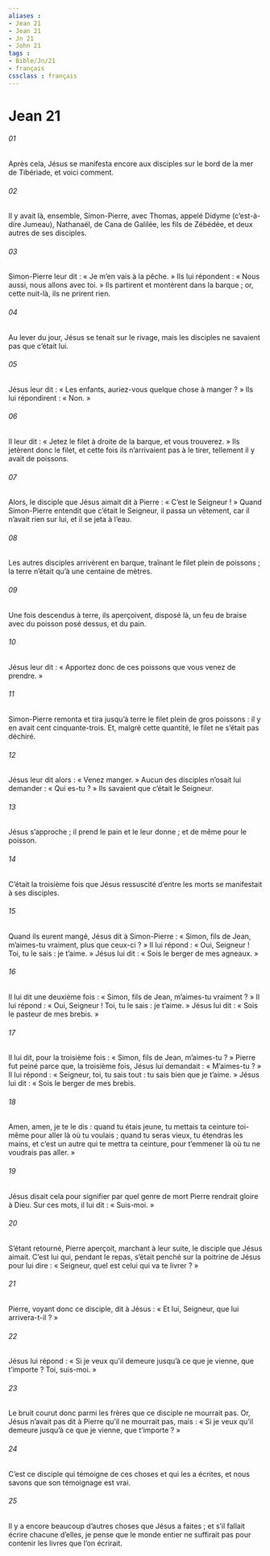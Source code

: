 ```yaml
---
aliases : 
- Jean 21
- Jean 21
- Jn 21
- John 21
tags : 
- Bible/Jn/21
- français
cssclass : français
---
```


# Jean 21

###### 01
Après cela, Jésus se manifesta encore aux disciples sur le bord de la mer de Tibériade, et voici comment.
###### 02
Il y avait là, ensemble, Simon-Pierre, avec Thomas, appelé Didyme (c’est-à-dire Jumeau), Nathanaël, de Cana de Galilée, les fils de Zébédée, et deux autres de ses disciples.
###### 03
Simon-Pierre leur dit : « Je m’en vais à la pêche. » Ils lui répondent : « Nous aussi, nous allons avec toi. » Ils partirent et montèrent dans la barque ; or, cette nuit-là, ils ne prirent rien.
###### 04
Au lever du jour, Jésus se tenait sur le rivage, mais les disciples ne savaient pas que c’était lui.
###### 05
Jésus leur dit : « Les enfants, auriez-vous quelque chose à manger ? » Ils lui répondirent : « Non. »
###### 06
Il leur dit : « Jetez le filet à droite de la barque, et vous trouverez. » Ils jetèrent donc le filet, et cette fois ils n’arrivaient pas à le tirer, tellement il y avait de poissons.
###### 07
Alors, le disciple que Jésus aimait dit à Pierre : « C’est le Seigneur ! » Quand Simon-Pierre entendit que c’était le Seigneur, il passa un vêtement, car il n’avait rien sur lui, et il se jeta à l’eau.
###### 08
Les autres disciples arrivèrent en barque, traînant le filet plein de poissons ; la terre n’était qu’à une centaine de mètres.
###### 09
Une fois descendus à terre, ils aperçoivent, disposé là, un feu de braise avec du poisson posé dessus, et du pain.
###### 10
Jésus leur dit : « Apportez donc de ces poissons que vous venez de prendre. »
###### 11
Simon-Pierre remonta et tira jusqu’à terre le filet plein de gros poissons : il y en avait cent cinquante-trois. Et, malgré cette quantité, le filet ne s’était pas déchiré.
###### 12
Jésus leur dit alors : « Venez manger. » Aucun des disciples n’osait lui demander : « Qui es-tu ? » Ils savaient que c’était le Seigneur.
###### 13
Jésus s’approche ; il prend le pain et le leur donne ; et de même pour le poisson.
###### 14
C’était la troisième fois que Jésus ressuscité d’entre les morts se manifestait à ses disciples.
###### 15
Quand ils eurent mangé, Jésus dit à Simon-Pierre : « Simon, fils de Jean, m’aimes-tu vraiment, plus que ceux-ci ? » Il lui répond : « Oui, Seigneur ! Toi, tu le sais : je t’aime. » Jésus lui dit : « Sois le berger de mes agneaux. »
###### 16
Il lui dit une deuxième fois : « Simon, fils de Jean, m’aimes-tu vraiment ? » Il lui répond : « Oui, Seigneur ! Toi, tu le sais : je t’aime. » Jésus lui dit : « Sois le pasteur de mes brebis. »
###### 17
Il lui dit, pour la troisième fois : « Simon, fils de Jean, m’aimes-tu ? » Pierre fut peiné parce que, la troisième fois, Jésus lui demandait : « M’aimes-tu ? » Il lui répond : « Seigneur, toi, tu sais tout : tu sais bien que je t’aime. » Jésus lui dit : « Sois le berger de mes brebis.
###### 18
Amen, amen, je te le dis : quand tu étais jeune, tu mettais ta ceinture toi-même pour aller là où tu voulais ; quand tu seras vieux, tu étendras les mains, et c’est un autre qui te mettra ta ceinture, pour t’emmener là où tu ne voudrais pas aller. »
###### 19
Jésus disait cela pour signifier par quel genre de mort Pierre rendrait gloire à Dieu. Sur ces mots, il lui dit : « Suis-moi. »
###### 20
S’étant retourné, Pierre aperçoit, marchant à leur suite, le disciple que Jésus aimait. C’est lui qui, pendant le repas, s’était penché sur la poitrine de Jésus pour lui dire : « Seigneur, quel est celui qui va te livrer ? »
###### 21
Pierre, voyant donc ce disciple, dit à Jésus : « Et lui, Seigneur, que lui arrivera-t-il ? »
###### 22
Jésus lui répond : « Si je veux qu’il demeure jusqu’à ce que je vienne, que t’importe ? Toi, suis-moi. »
###### 23
Le bruit courut donc parmi les frères que ce disciple ne mourrait pas. Or, Jésus n’avait pas dit à Pierre qu’il ne mourrait pas, mais : « Si je veux qu’il demeure jusqu’à ce que je vienne, que t’importe ? »
###### 24
C’est ce disciple qui témoigne de ces choses et qui les a écrites, et nous savons que son témoignage est vrai.
###### 25
Il y a encore beaucoup d’autres choses que Jésus a faites ; et s’il fallait écrire chacune d’elles, je pense que le monde entier ne suffirait pas pour contenir les livres que l’on écrirait.
